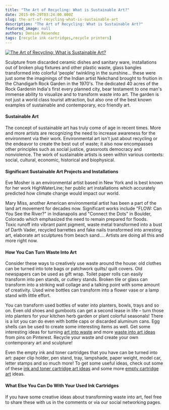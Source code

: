 ```yaml
---
title: "The Art of Recycling: What is Sustainable Art?"
date: 2015-09-29T03:24:00.000Z
slug: the-art-of-recycling-what-is-sustainable-art
description: "The Art of Recycling: What is Sustainable Art?"
featured_image: null
authors: Denise Resendez
tags: [recycle ink cartridges,recycle printers]
---
```


[![The Art of Recycling: What is Sustainable Art?](/blog/images/zt8yxa5ckKI_1.jpg "The Art of Recycling: What is Sustainable Art?")](/blog/images/zt8yxa5ckKI%5F1.jpg)

Sculpture from discarded ceramic dishes and sanitary ware, installations out of broken plug fixtures and other plastic waste, glass bangles transformed into colorful ‘people' twinkling in the sunshine… these were just some the imaginings of the Indian artist Nekchand brought to fruition in the Chandigarh Rock Garden in the 1970's. The dedicated 40 acres of the Rock Gardenin India's first every planned city, bear testament to one man's immense ability to visualize and to transform waste into art. The garden is not just a world class tourist attraction, but also one of the best known examples of sustainable and contemporary, eco friendly art. 

#### Sustainable Art 

The concept of sustainable art has truly come of age in recent times. More and more artists are recognizing the need to increase awareness for the environment via their work. Environmental art isn't just about recycling or the endeavor to create the best out of waste; it also now encompasses other principles such as social justice, grassroots democracy and nonviolence. The work of sustainable artists is seen within various contexts: social, cultural, economic, historical and biophysical. 

#### Significant Sustainable Art Projects and Installations 

Eve Mosher is an environmental artist based in New York and is best known for her work HighWaterLine; her public art installations which accurately predicted how climate change would impact our world.

Mary Miss, another American environmental artist has been a part of the land art movement for decades now. Significant works include "FLOW: Can You See the River?" in Indianapolis and "Connect the Dots" in Boulder, Colorado which emphasized the need to remain prepared for floods.   
Toxic runoff into vibrant paint pigment, waste metal transformed into a bust of Darth Vader, recycled barrettes and fake nails transformed into arresting art, elaborate art sculptures from beach sand…. Artists are doing all this and more right now. 

#### How You Can Turn Waste Into Art

Consider these ways to creatively use waste around the house: old clothes can be turned into tote bags or patchwork quilts/ quilt covers. Old newspapers can be used as gift wrap. Toilet paper rolls can easily transform into pen stands, or cutlery stands. Broken tile or glass can transform into a striking wall collage and a talking point with some amount of creativity. Used wine bottles can transform into a flower vase or a lamp stand with little effort.

You can transform used bottles of water into planters, bowls, trays and so on. Even old shoes and gumboots can get a second lease in life – turn those into planters for your kitchen herb garden or plant colorful seasonals! There is a lot you can do even with bottle caps or discarded aluminum cans. Egg shells can be used to create some interesting items as well. Get some interesting ideas for turning [art into waste](https://www.pinterest.com/lycodon/art-from-waste/) and more [waste into art ideas](https://in.pinterest.com/janellemcintosh/art-from-waste/) from pins on Pinterest. Recycle your waste and create your own contemporary art and sculpture! 

Even the empty ink and toner cartridges that you have can be turned into art: paper clip holder, pen stand, tray, lampshade, paper weight, model car, letter stamps and so much more! To get some useful ideas, check out some of these [ink and toner cartridge art ideas](https://www.pinterest.com/inkcartridges/look-what-i-made-out-of-used-printer-ink-cartridge/) and some more [empty cartridge art](https://www.pinterest.com/explore/ink-cartridge-empty/) ideas. 

#### What Else You Can Do With Your Used Ink Cartridges

If you have some creative ideas about transforming waste into art, feel free to share these with us in the comments or via our social networking pages.